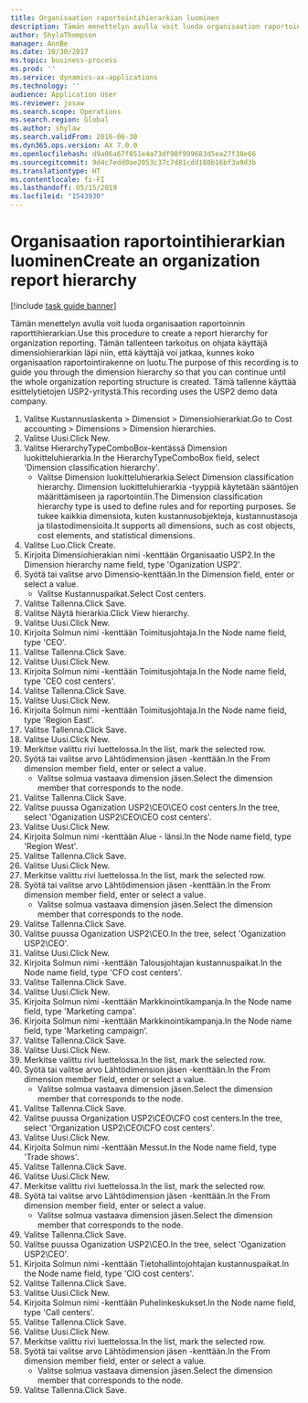 ```yaml
---
title: Organisaation raportointihierarkian luominen
description: Tämän menettelyn avulla voit luoda organisaation raportoinnin raporttihierarkian.
author: ShylaThompson
manager: AnnBe
ms.date: 10/30/2017
ms.topic: business-process
ms.prod: ''
ms.service: dynamics-ax-applications
ms.technology: ''
audience: Application User
ms.reviewer: josaw
ms.search.scope: Operations
ms.search.region: Global
ms.author: shylaw
ms.search.validFrom: 2016-06-30
ms.dyn365.ops.version: AX 7.0.0
ms.openlocfilehash: d9a06a67f851e4a73df90f999683d5ea27f38e66
ms.sourcegitcommit: 9d4c7edd0ae2053c37c7d81cdd180b16bf3a9d3b
ms.translationtype: HT
ms.contentlocale: fi-FI
ms.lasthandoff: 05/15/2019
ms.locfileid: "1543930"
---
```

# <a name="create-an-organization-report-hierarchy"></a><span data-ttu-id="99a79-103">Organisaation raportointihierarkian luominen</span><span class="sxs-lookup"><span data-stu-id="99a79-103">Create an organization report hierarchy</span></span>

[!include [task guide banner](../../includes/task-guide-banner.md)]

<span data-ttu-id="99a79-104">Tämän menettelyn avulla voit luoda organisaation raportoinnin raporttihierarkian.</span><span class="sxs-lookup"><span data-stu-id="99a79-104">Use this procedure to create a report hierarchy for organization reporting.</span></span> <span data-ttu-id="99a79-105">Tämän tallenteen tarkoitus on ohjata käyttäjä dimensiohierarkian läpi niin, että käyttäjä voi jatkaa, kunnes koko organisaation raportointirakenne on luotu.</span><span class="sxs-lookup"><span data-stu-id="99a79-105">The purpose of this recording is to guide you through the dimension hierarchy so that you can continue until the whole organization reporting structure is created.</span></span> <span data-ttu-id="99a79-106">Tämä tallenne käyttää esittelytietojen USP2-yritystä.</span><span class="sxs-lookup"><span data-stu-id="99a79-106">This recording uses the USP2 demo data company.</span></span>

1. <span data-ttu-id="99a79-107">Valitse Kustannuslaskenta > Dimensiot > Dimensiohierarkiat.</span><span class="sxs-lookup"><span data-stu-id="99a79-107">Go to Cost accounting > Dimensions > Dimension hierarchies.</span></span>
2. <span data-ttu-id="99a79-108">Valitse Uusi.</span><span class="sxs-lookup"><span data-stu-id="99a79-108">Click New.</span></span>
3. <span data-ttu-id="99a79-109">Valitse HierarchyTypeComboBox-kentässä Dimension luokitteluhierarkia.</span><span class="sxs-lookup"><span data-stu-id="99a79-109">In the HierarchyTypeComboBox field, select 'Dimension classification hierarchy'.</span></span>
    * <span data-ttu-id="99a79-110">Valitse Dimension luokitteluhierarkia.</span><span class="sxs-lookup"><span data-stu-id="99a79-110">Select Dimension classification hierarchy.</span></span> <span data-ttu-id="99a79-111">Dimension luokitteluhierarkia -tyyppiä käytetään sääntöjen määrittämiseen ja raportointiin.</span><span class="sxs-lookup"><span data-stu-id="99a79-111">The Dimension classification hierarchy type is used to define rules and for reporting purposes.</span></span> <span data-ttu-id="99a79-112">Se tukee kaikkia dimensiota, kuten kustannusobjekteja, kustannustasoja ja tilastodimensioita.</span><span class="sxs-lookup"><span data-stu-id="99a79-112">It supports all dimensions, such as cost objects, cost elements, and statistical dimensions.</span></span>  
4. <span data-ttu-id="99a79-113">Valitse Luo.</span><span class="sxs-lookup"><span data-stu-id="99a79-113">Click Create.</span></span>
5. <span data-ttu-id="99a79-114">Kirjoita Dimensiohierakian nimi -kenttään Organisaatio USP2.</span><span class="sxs-lookup"><span data-stu-id="99a79-114">In the Dimension hierarchy name field, type 'Oganization USP2'.</span></span>
6. <span data-ttu-id="99a79-115">Syötä tai valitse arvo Dimensio-kenttään.</span><span class="sxs-lookup"><span data-stu-id="99a79-115">In the Dimension field, enter or select a value.</span></span>
    * <span data-ttu-id="99a79-116">Valitse Kustannuspaikat.</span><span class="sxs-lookup"><span data-stu-id="99a79-116">Select Cost centers.</span></span>  
7. <span data-ttu-id="99a79-117">Valitse Tallenna.</span><span class="sxs-lookup"><span data-stu-id="99a79-117">Click Save.</span></span>
8. <span data-ttu-id="99a79-118">Valitse Näytä hierarkia.</span><span class="sxs-lookup"><span data-stu-id="99a79-118">Click View hierarchy.</span></span>
9. <span data-ttu-id="99a79-119">Valitse Uusi.</span><span class="sxs-lookup"><span data-stu-id="99a79-119">Click New.</span></span>
10. <span data-ttu-id="99a79-120">Kirjoita Solmun nimi -kenttään Toimitusjohtaja.</span><span class="sxs-lookup"><span data-stu-id="99a79-120">In the Node name field, type 'CEO'.</span></span>
11. <span data-ttu-id="99a79-121">Valitse Tallenna.</span><span class="sxs-lookup"><span data-stu-id="99a79-121">Click Save.</span></span>
12. <span data-ttu-id="99a79-122">Valitse Uusi.</span><span class="sxs-lookup"><span data-stu-id="99a79-122">Click New.</span></span>
13. <span data-ttu-id="99a79-123">Kirjoita Solmun nimi -kenttään Toimitusjohtaja.</span><span class="sxs-lookup"><span data-stu-id="99a79-123">In the Node name field, type 'CEO cost centers'.</span></span>
14. <span data-ttu-id="99a79-124">Valitse Tallenna.</span><span class="sxs-lookup"><span data-stu-id="99a79-124">Click Save.</span></span>
15. <span data-ttu-id="99a79-125">Valitse Uusi.</span><span class="sxs-lookup"><span data-stu-id="99a79-125">Click New.</span></span>
16. <span data-ttu-id="99a79-126">Kirjoita Solmun nimi -kenttään Toimitusjohtaja.</span><span class="sxs-lookup"><span data-stu-id="99a79-126">In the Node name field, type 'Region East'.</span></span>
17. <span data-ttu-id="99a79-127">Valitse Tallenna.</span><span class="sxs-lookup"><span data-stu-id="99a79-127">Click Save.</span></span>
18. <span data-ttu-id="99a79-128">Valitse Uusi.</span><span class="sxs-lookup"><span data-stu-id="99a79-128">Click New.</span></span>
19. <span data-ttu-id="99a79-129">Merkitse valittu rivi luettelossa.</span><span class="sxs-lookup"><span data-stu-id="99a79-129">In the list, mark the selected row.</span></span>
20. <span data-ttu-id="99a79-130">Syötä tai valitse arvo Lähtödimension jäsen -kenttään.</span><span class="sxs-lookup"><span data-stu-id="99a79-130">In the From dimension member field, enter or select a value.</span></span>
    * <span data-ttu-id="99a79-131">Valitse solmua vastaava dimension jäsen.</span><span class="sxs-lookup"><span data-stu-id="99a79-131">Select the dimension member that corresponds to the node.</span></span>  
21. <span data-ttu-id="99a79-132">Valitse Tallenna.</span><span class="sxs-lookup"><span data-stu-id="99a79-132">Click Save.</span></span>
22. <span data-ttu-id="99a79-133">Valitse puussa Oganization USP2\CEO\CEO cost centers.</span><span class="sxs-lookup"><span data-stu-id="99a79-133">In the tree, select 'Oganization USP2\CEO\CEO cost centers'.</span></span>
23. <span data-ttu-id="99a79-134">Valitse Uusi.</span><span class="sxs-lookup"><span data-stu-id="99a79-134">Click New.</span></span>
24. <span data-ttu-id="99a79-135">Kirjoita Solmun nimi -kenttään Alue - länsi.</span><span class="sxs-lookup"><span data-stu-id="99a79-135">In the Node name field, type 'Region West'.</span></span>
25. <span data-ttu-id="99a79-136">Valitse Tallenna.</span><span class="sxs-lookup"><span data-stu-id="99a79-136">Click Save.</span></span>
26. <span data-ttu-id="99a79-137">Valitse Uusi.</span><span class="sxs-lookup"><span data-stu-id="99a79-137">Click New.</span></span>
27. <span data-ttu-id="99a79-138">Merkitse valittu rivi luettelossa.</span><span class="sxs-lookup"><span data-stu-id="99a79-138">In the list, mark the selected row.</span></span>
28. <span data-ttu-id="99a79-139">Syötä tai valitse arvo Lähtödimension jäsen -kenttään.</span><span class="sxs-lookup"><span data-stu-id="99a79-139">In the From dimension member field, enter or select a value.</span></span>
    * <span data-ttu-id="99a79-140">Valitse solmua vastaava dimension jäsen.</span><span class="sxs-lookup"><span data-stu-id="99a79-140">Select the dimension member that corresponds to the node.</span></span>  
29. <span data-ttu-id="99a79-141">Valitse Tallenna.</span><span class="sxs-lookup"><span data-stu-id="99a79-141">Click Save.</span></span>
30. <span data-ttu-id="99a79-142">Valitse puussa Oganization USP2\CEO.</span><span class="sxs-lookup"><span data-stu-id="99a79-142">In the tree, select 'Oganization USP2\CEO'.</span></span>
31. <span data-ttu-id="99a79-143">Valitse Uusi.</span><span class="sxs-lookup"><span data-stu-id="99a79-143">Click New.</span></span>
32. <span data-ttu-id="99a79-144">Kirjoita Solmun nimi -kenttään Talousjohtajan kustannuspaikat.</span><span class="sxs-lookup"><span data-stu-id="99a79-144">In the Node name field, type 'CFO cost centers'.</span></span>
33. <span data-ttu-id="99a79-145">Valitse Tallenna.</span><span class="sxs-lookup"><span data-stu-id="99a79-145">Click Save.</span></span>
34. <span data-ttu-id="99a79-146">Valitse Uusi.</span><span class="sxs-lookup"><span data-stu-id="99a79-146">Click New.</span></span>
35. <span data-ttu-id="99a79-147">Kirjoita Solmun nimi -kenttään Markkinointikampanja.</span><span class="sxs-lookup"><span data-stu-id="99a79-147">In the Node name field, type 'Marketing campa'.</span></span>
36. <span data-ttu-id="99a79-148">Kirjoita Solmun nimi -kenttään Markkinointikampanja.</span><span class="sxs-lookup"><span data-stu-id="99a79-148">In the Node name field, type 'Marketing campaign'.</span></span>
37. <span data-ttu-id="99a79-149">Valitse Tallenna.</span><span class="sxs-lookup"><span data-stu-id="99a79-149">Click Save.</span></span>
38. <span data-ttu-id="99a79-150">Valitse Uusi.</span><span class="sxs-lookup"><span data-stu-id="99a79-150">Click New.</span></span>
39. <span data-ttu-id="99a79-151">Merkitse valittu rivi luettelossa.</span><span class="sxs-lookup"><span data-stu-id="99a79-151">In the list, mark the selected row.</span></span>
40. <span data-ttu-id="99a79-152">Syötä tai valitse arvo Lähtödimension jäsen -kenttään.</span><span class="sxs-lookup"><span data-stu-id="99a79-152">In the From dimension member field, enter or select a value.</span></span>
    * <span data-ttu-id="99a79-153">Valitse solmua vastaava dimension jäsen.</span><span class="sxs-lookup"><span data-stu-id="99a79-153">Select the dimension member that corresponds to the node.</span></span>  
41. <span data-ttu-id="99a79-154">Valitse Tallenna.</span><span class="sxs-lookup"><span data-stu-id="99a79-154">Click Save.</span></span>
42. <span data-ttu-id="99a79-155">Valitse puussa Organization USP2\CEO\CFO cost centers.</span><span class="sxs-lookup"><span data-stu-id="99a79-155">In the tree, select 'Organization USP2\CEO\CFO cost centers'.</span></span>
43. <span data-ttu-id="99a79-156">Valitse Uusi.</span><span class="sxs-lookup"><span data-stu-id="99a79-156">Click New.</span></span>
44. <span data-ttu-id="99a79-157">Kirjoita Solmun nimi -kenttään Messut.</span><span class="sxs-lookup"><span data-stu-id="99a79-157">In the Node name field, type 'Trade shows'.</span></span>
45. <span data-ttu-id="99a79-158">Valitse Tallenna.</span><span class="sxs-lookup"><span data-stu-id="99a79-158">Click Save.</span></span>
46. <span data-ttu-id="99a79-159">Valitse Uusi.</span><span class="sxs-lookup"><span data-stu-id="99a79-159">Click New.</span></span>
47. <span data-ttu-id="99a79-160">Merkitse valittu rivi luettelossa.</span><span class="sxs-lookup"><span data-stu-id="99a79-160">In the list, mark the selected row.</span></span>
48. <span data-ttu-id="99a79-161">Syötä tai valitse arvo Lähtödimension jäsen -kenttään.</span><span class="sxs-lookup"><span data-stu-id="99a79-161">In the From dimension member field, enter or select a value.</span></span>
    * <span data-ttu-id="99a79-162">Valitse solmua vastaava dimension jäsen.</span><span class="sxs-lookup"><span data-stu-id="99a79-162">Select the dimension member that corresponds to the node.</span></span>  
49. <span data-ttu-id="99a79-163">Valitse Tallenna.</span><span class="sxs-lookup"><span data-stu-id="99a79-163">Click Save.</span></span>
50. <span data-ttu-id="99a79-164">Valitse puussa Oganization USP2\CEO.</span><span class="sxs-lookup"><span data-stu-id="99a79-164">In the tree, select 'Oganization USP2\CEO'.</span></span>
51. <span data-ttu-id="99a79-165">Kirjoita Solmun nimi -kenttään Tietohallintojohtajan kustannuspaikat.</span><span class="sxs-lookup"><span data-stu-id="99a79-165">In the Node name field, type 'CIO cost centers'.</span></span>
52. <span data-ttu-id="99a79-166">Valitse Tallenna.</span><span class="sxs-lookup"><span data-stu-id="99a79-166">Click Save.</span></span>
53. <span data-ttu-id="99a79-167">Valitse Uusi.</span><span class="sxs-lookup"><span data-stu-id="99a79-167">Click New.</span></span>
54. <span data-ttu-id="99a79-168">Kirjoita Solmun nimi -kenttään Puhelinkeskukset.</span><span class="sxs-lookup"><span data-stu-id="99a79-168">In the Node name field, type 'Call centers'.</span></span>
55. <span data-ttu-id="99a79-169">Valitse Tallenna.</span><span class="sxs-lookup"><span data-stu-id="99a79-169">Click Save.</span></span>
56. <span data-ttu-id="99a79-170">Valitse Uusi.</span><span class="sxs-lookup"><span data-stu-id="99a79-170">Click New.</span></span>
57. <span data-ttu-id="99a79-171">Merkitse valittu rivi luettelossa.</span><span class="sxs-lookup"><span data-stu-id="99a79-171">In the list, mark the selected row.</span></span>
58. <span data-ttu-id="99a79-172">Syötä tai valitse arvo Lähtödimension jäsen -kenttään.</span><span class="sxs-lookup"><span data-stu-id="99a79-172">In the From dimension member field, enter or select a value.</span></span>
    * <span data-ttu-id="99a79-173">Valitse solmua vastaava dimension jäsen.</span><span class="sxs-lookup"><span data-stu-id="99a79-173">Select the dimension member that corresponds to the node.</span></span>  
59. <span data-ttu-id="99a79-174">Valitse Tallenna.</span><span class="sxs-lookup"><span data-stu-id="99a79-174">Click Save.</span></span>

